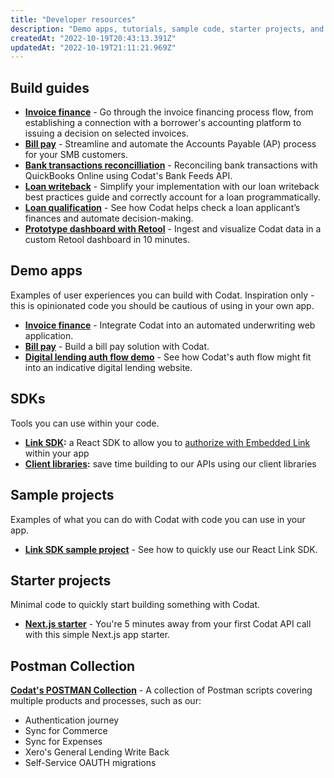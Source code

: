 ```yaml
---
title: "Developer resources"
description: "Demo apps, tutorials, sample code, starter projects, and other tools to help you build your Codat solution"
createdAt: "2022-10-19T20:43:13.391Z"
updatedAt: "2022-10-19T21:11:21.969Z"
---
```


## Build guides

- **[Invoice finance](/lending/guides/invoice-finance/introduction)** - Go through the invoice financing process flow, from establishing a connection with a borrower's accounting platform to issuing a decision on selected invoices.
- **[Bill pay](/payables/guides/bill-pay/introduction)** - Streamline and automate the Accounts Payable (AP) process for your SMB customers.
- **[Bank transactions reconcilliation](/bank-feeds/guides/bank-feeds-tutorial)** - Reconciling bank transactions with QuickBooks Online using Codat's Bank Feeds API.
- **[Loan writeback](/lending/guides/loan-writeback/introduction)** - Simplify your implementation with our loan writeback best practices guide and correctly account for a loan programmatically.
- **[Loan qualification](/lending/guides/loan-qualification/introduction)** - See how Codat helps check a loan applicant’s finances and automate decision-making.
- **[Prototype dashboard with Retool](/guides/retool-dashboard)** - Ingest and visualize Codat data in a custom Retool dashboard in 10 minutes.

## Demo apps

Examples of user experiences you can build with Codat. Inspiration only - this is opinionated code you should be cautious of using in your own app.

- **[Invoice finance](https://github.com/codatio/demo-invoice-finance)** - Integrate Codat into an automated underwriting web application.
- **[Bill pay](https://github.com/codatio/demo-bill-pay)** - Build a bill pay solution with Codat.
- **[Digital lending auth flow demo](https://github.com/codatio/demo-auth-flow)** - See how Codat's auth flow might fit into an indicative digital lending website.

## SDKs

Tools you can use within your code.

- **[Link SDK](https://www.npmjs.com/package/@codat/link-sdk):** a React SDK to allow you to [authorize with Embedded Link](/auth-flow/authorize-embedded-link) within your app
- **[Client libraries](/get-started/libraries):** save time building to our APIs using our client libraries

## Sample projects

Examples of what you can do with Codat with code you can use in your app.

- **[Link SDK sample project](https://github.com/codatio/sample-project-link-sdk)** - See how to quickly use our React Link SDK.

## Starter projects

Minimal code to quickly start building something with Codat.

- **[Next.js starter](https://github.com/codatio/starter-project-nextjs-codat)** - You're 5 minutes away from your first Codat API call with this simple Next.js app starter.

## Postman Collection 

**[Codat's POSTMAN Collection](https://postman.codat.io/#ea0cd8f9-c78c-4dcf-b1ab-164927e41ff2)** - A collection of Postman scripts covering multiple products and processes, such as our:
- Authentication journey
- Sync for Commerce
- Sync for Expenses
- Xero's General Lending Write Back
- Self-Service OAUTH migrations
